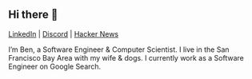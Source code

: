 ## Hi there 👋

[LinkedIn](https://linkedin.com/in/codeblooded) | [Discord](https://discord.com/users/benvreed) | [Hacker News](https://news.ycombinator.com/user?id=codeblooded)

I’m Ben, a Software Engineer & Computer Scientist. I live in the San Francisco Bay Area with my wife & dogs. I currently work as a Software Engineer on Google Search.

<!--
**codeblooded/codeblooded** is a ✨ _special_ ✨ repository because its `README.md` (this file) appears on your GitHub profile.

Here are some ideas to get you started:

- 🔭 I’m currently working on ...
- 🌱 I’m currently learning ...
- 👯 I’m looking to collaborate on ...
- 🤔 I’m looking for help with ...
- 💬 Ask me about ...
- 📫 How to reach me: ...
- 😄 Pronouns: ...
- ⚡ Fun fact: ...
-->
